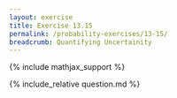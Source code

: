 ```yaml
---
layout: exercise
title: Exercise 13.15
permalink: /probability-exercises/13-15/
breadcrumb: Quantifying Uncertainity
---
```


{% include mathjax_support %}

<div><i class="arrow-up loader" data-chapter="probability-exercises" data-exercise="ex_15" data-rating="0"></i></div>
{% include_relative question.md %}
